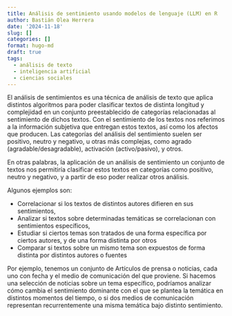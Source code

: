 ```yaml
---
title: Análisis de sentimiento usando modelos de lenguaje (LLM) en R
author: Bastián Olea Herrera
date: '2024-11-18'
slug: []
categories: []
format: hugo-md
draft: true
tags:
  - análisis de texto
  - inteligencia artificial
  - ciencias sociales
---
```



El análisis de sentimientos es una técnica de análisis de texto que aplica distintos algoritmos para poder clasificar textos de distinta longitud y complejidad en un conjunto preestablecido de categorías relacionadas al sentimiento de dichos textos. Con el sentimiento de los textos nos referimos a la información subjetiva que entregan estos textos, así como los afectos que producen. Las categorías del análisis del sentimiento suelen ser positivo, neutro y negativo, u otras más complejas, como agrado (agradable/desagradable), activación (activo/pasivo), y otros.

En otras palabras, la aplicación de un análisis de sentimiento un conjunto de textos nos permitiría clasificar estos textos en categorías como positivo, neutro y negativo, y a partir de eso poder realizar otros análisis.

Algunos ejemplos son:
- Correlacionar si los textos de distintos autores difieren en sus sentimientos,
- Analizar si textos sobre determinadas temáticas se correlacionan con sentimientos específicos,
- Estudiar si ciertos temas son tratados de una forma específica por ciertos autores, y de una forma distinta por otros
- Comparar si textos sobre un mismo tema son expuestos de forma distinta por distintos autores o fuentes

Por ejemplo, tenemos un conjunto de Artículos de prensa o noticias, cada uno con fecha y el medio de comunicación del que proviene. Si hacemos una selección de noticias sobre un tema específico, podríamos analizar cómo cambia el sentimiento dominante con el que se plantea la temática en distintos momentos del tiempo, o si dos medios de comunicación representan recurrentemente una misma temática bajo distinto sentimiento.
